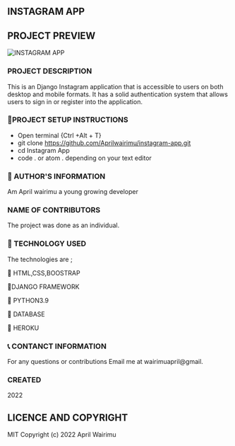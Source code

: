 ## INSTAGRAM APP

## PROJECT PREVIEW

![INSTAGRAM APP](./app/static/images/Blog%20screenshot.png)


### PROJECT DESCRIPTION
This is an Django Instagram application that is accessible to users on both desktop and mobile formats.
It has a solid authentication system that allows users to sign in or register into the application.


### :pushpin:PROJECT SETUP INSTRUCTIONS

- Open terminal {Ctrl +Alt + T}
- git clone https://github.com/Aprilwairimu/instagram-app.git
- cd Instagram App
- code . or atom . depending on your text editor

### :information_desk_person: AUTHOR'S INFORMATION

Am April wairimu a young growing developer

### NAME OF CONTRIBUTORS

The project was done as an individual.


### :pushpin: TECHNOLOGY USED

The technologies are ;

:small_blue_diamond: HTML,CSS,BOOSTRAP

:small_blue_diamond:DJANGO FRAMEWORK

:small_blue_diamond: PYTHON3.9

:small_blue_diamond: DATABASE

:small_blue_diamond: HEROKU

### :telephone_receiver: CONTANCT INFORMATION

For any questions or contributions Email me at wairimuapril@gmail.

### CREATED

2022

## LICENCE AND COPYRIGHT

MIT Copyright (c) 2022 April Wairimu
